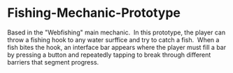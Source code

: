 # Fishing-Mechanic-Prototype
Based in the "Webfishing" main mechanic.  ​  In this prototype, the player can throw a fishing hook to any water surffice and try to catch a fish.  ​  When a fish bites the hook, an interface bar appears where the player must fill a bar by pressing a button and repeatedly tapping to break through different barriers that segment progress.
